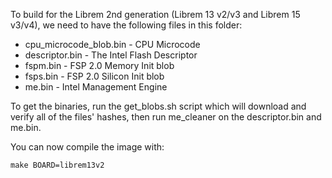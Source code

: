 To build for the Librem 2nd generation (Librem 13 v2/v3 and Librem 15 v3/v4),
we need to have the following files in this folder:
* cpu_microcode_blob.bin  - CPU Microcode
* descriptor.bin - The Intel Flash Descriptor
* fspm.bin - FSP 2.0 Memory Init blob
* fsps.bin - FSP 2.0 Silicon Init blob
* me.bin - Intel Management Engine

To get the binaries, run the get_blobs.sh script which will download and
verify all of the files' hashes, then run me_cleaner on the descriptor.bin and me.bin.

You can now compile the image with:

```
make BOARD=librem13v2
```
